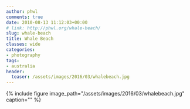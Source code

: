 ```yaml
---
author: phwl
comments: true
date: 2010-08-13 11:12:03+00:00
# link: http://phwl.org/whale-beach/
slug: whale-beach
title: Whale Beach
classes: wide
categories:
- photography
tags:
- australia
header:
  teaser: /assets/images/2016/03/whalebeach.jpg
---
```


{% include figure image_path="/assets/images/2016/03/whalebeach.jpg" caption="" %}
